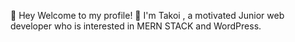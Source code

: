  👋 Hey Welcome to my profile! 
🌱 I'm Takoi , a motivated Junior web developer who is interested in MERN STACK and WordPress.

<!---
Takoi1/Takoi1 is a ✨ special ✨ repository because its `README.md` (this file) appears on your GitHub profile.
You can click the Preview link to take a look at your changes.
--->
